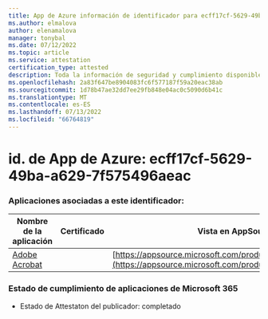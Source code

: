 ```yaml
---
title: App de Azure información de identificador para ecff17cf-5629-49ba-a629-7f575496aeac
ms.author: elmalova
author: elenamalova
manager: tonybal
ms.date: 07/12/2022
ms.topic: article
ms.service: attestation
certification_type: attested
description: Toda la información de seguridad y cumplimiento disponible para ecff17cf-5629-49ba-a629-7f575496aeac.
ms.openlocfilehash: 2a83f647be8904083fc6f577187f59a20eac38ab
ms.sourcegitcommit: 1d78b47ae32dd7ee29fb848e04ac0c5090d6b41c
ms.translationtype: MT
ms.contentlocale: es-ES
ms.lasthandoff: 07/13/2022
ms.locfileid: "66764819"
---
```

# <a name="azure-app-id-ecff17cf-5629-49ba-a629-7f575496aeac"></a>id. de App de Azure: ecff17cf-5629-49ba-a629-7f575496aeac


### <a name="apps-associated-with-this-id"></a>Aplicaciones asociadas a este identificador:
| **Nombre de la aplicación** | **Certificado** | **Vista en AppSource** |
|--------------|---------------|-----------------------|
| [Adobe Acrobat](../forward/WA200002564.md) |  | [https://appsource.microsoft.com/product/office/WA200002564](https://appsource.microsoft.com/product/office/WA200002564) |

### <a name="microsoft-365-app-compliance-status"></a>Estado de cumplimiento de aplicaciones de Microsoft 365
- Estado de Attestaton del publicador: completado
